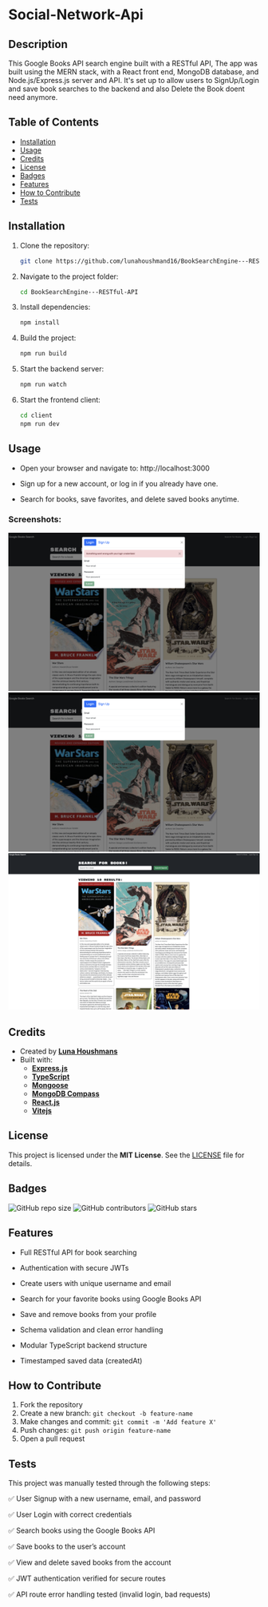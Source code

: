 # Social-Network-Api

## Description

This Google Books API search engine built with a RESTful API, The app was built using the MERN stack, with a React front end, MongoDB database, and Node.js/Express.js server and API. It's set up to allow users to SignUp/Login and save book searches to the backend and also Delete the Book doent need anymore. 

## Table of Contents

- [Installation](#installation)
- [Usage](#usage)
- [Credits](#credits)
- [License](#license)
- [Badges](#badges)
- [Features](#features)
- [How to Contribute](#how-to-contribute)
- [Tests](#tests)

## Installation

1. Clone the repository:
   ```sh
   git clone https://github.com/lunahoushmand16/BookSearchEngine---RESTful-API.git
   ```
2. Navigate to the project folder:
   ```sh
   cd BookSearchEngine---RESTful-API 
   ```
3. Install dependencies:
    ```sh
   npm install
   ```
4. Build the project:
   ```sh
   npm run build
   ```
5. Start the backend server:
   ```sh
   npm run watch
   ```
6. Start the frontend client:
   ```sh
   cd client
   npm run dev
   ```

## Usage

- Open your browser and navigate to: http://localhost:3000

- Sign up for a new account, or log in if you already have one.

- Search for books, save favorites, and delete saved books anytime.

### Screenshots:

![SignUp page](./Assets/Sign-in%20page.png)
![Login page](./Assets/login%20page.png)
![Look for the save books/Delete](./Assets/Search%20for%20Book.png)

## Credits

- Created by **[Luna Houshmans](https://github.com/lunahoushmand16)**
- Built with: 
  - **[Express.js](https://expressjs.com/)**
  - **[TypeScript](https://www.typescriptlang.org/)**
  - **[Mongoose](https://mongoosejs.com/)**
  - **[MongoDB Compass](https://www.mongodb.com/products/tools/compass)**
  - **[React.js](https://react.dev/)**
  - **[Vitejs](https://vite.dev/)**

## License

This project is licensed under the **MIT License**. See the [LICENSE](LICENSE) file for details.

## Badges

![GitHub repo size](https://img.shields.io/github/repo-size/BookSearchEngine---RESTful-API.git)
![GitHub contributors](https://img.shields.io/github/contributors/BookSearchEngine---RESTful-API.git)
![GitHub stars](https://img.shields.io/github/stars/lunahoushmand16/BookSearchEngine---RESTful-API.git?style=social)

## Features

- Full RESTful API for book searching

- Authentication with secure JWTs

- Create users with unique username and email

- Search for your favorite books using Google Books API

- Save and remove books from your profile

- Schema validation and clean error handling

- Modular TypeScript backend structure

- Timestamped saved data (createdAt)

## How to Contribute

1. Fork the repository
2. Create a new branch: `git checkout -b feature-name`
3. Make changes and commit: `git commit -m 'Add feature X'`
4. Push changes: `git push origin feature-name`
5. Open a pull request

## Tests
This project was manually tested through the following steps:

✅ User Signup with a new username, email, and password

✅ User Login with correct credentials

✅ Search books using the Google Books API

✅ Save books to the user’s account

✅ View and delete saved books from the account

✅ JWT authentication verified for secure routes

✅ API route error handling tested (invalid login, bad requests)


